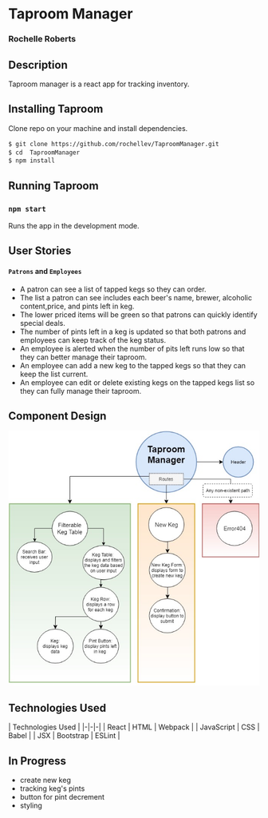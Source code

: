 # Taproom Manager
### Rochelle Roberts


## Description

Taproom manager is a react app for tracking inventory.

## Installing Taproom

Clone repo on your machine and install dependencies.

```sh
$ git clone https://github.com/rochellev/TaproomManager.git
$ cd  TaproomManager
$ npm install
```

## Running Taproom

### `npm start`

Runs the app in the development mode.<br>


## User Stories

#### `Patrons` and `Employees`
- A patron can see a list of tapped kegs so they can order.
- The list a patron can see includes each beer's name, brewer, alcoholic content,price, and pints left in keg.
- The lower priced items will be green so that patrons can quickly identify special deals.
- The number of pints left in a keg is updated so that both patrons and employees can keep track of the keg status.
- An employee is alerted when the number of pits left runs low so that they can better manage their taproom.
- An employee can add a new keg to the tapped kegs so that they can keep the list current.
- An employee can edit or delete existing kegs on the tapped kegs list so they can fully manage their taproom.


## Component Design

![component graph](src/assets/img/TaproomManager.jpg)


## Technologies Used

| Technologies Used |
|-|-|-|
| React | HTML | Webpack |
| JavaScript | CSS |  Babel |
| JSX | Bootstrap | ESLint |


## In Progress
- create new keg
- tracking keg's pints
- button for pint decrement
- styling